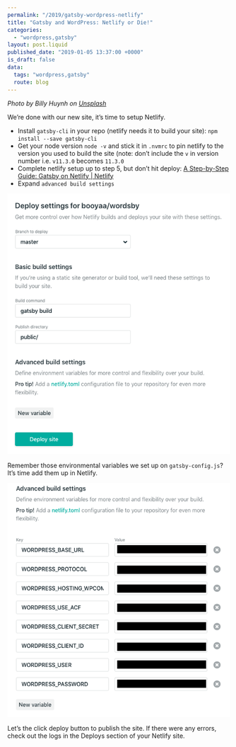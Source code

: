```yaml
---
permalink: "/2019/gatsby-wordpress-netlify"
title: "Gatsby and WordPress: Netlify or Die!"
categories:
  - "wordpress,gatsby"
layout: post.liquid
published_date: "2019-01-05 13:37:00 +0000"
is_draft: false
data:
  tags: "wordpress,gatsby"
  route: blog
---
```

_Photo by Billy Huynh on [Unsplash](https://unsplash.com/photos/saS98jKhVjA)_

We’re done with our new site, it’s time to setup Netlify.

- Install `gatsby-cli` in your repo (netlify needs it to build your site): `npm install --save gatsby-cli`
- Get your node version `node -v` and stick it in `.nvmrc` to pin netlify to the version you used to build the site (note: don’t include the `v` in version number i.e. `v11.3.0` becomes  `11.3.0`
- Complete netlify setup up to step 5, but don’t hit deploy: [A Step-by-Step Guide: Gatsby on Netlify | Netlify](https://www.netlify.com/blog/2016/02/24/a-step-by-step-guide-gatsby-on-netlify/#connecting-to-netlify)
- Expand `advanced build settings`

![Advanced in Netlify](/img/gxw-netlify-1.png)

Remember those environmental variables we set up on `gatsby-config.js`? It’s time add them up in Netlify.

![Environment Variables in Netlify](/img/gxw-netlify-2.png)

Let’s the click deploy button to publish the site. If there were any errors, check out the logs in the Deploys section of your Netlify site.
